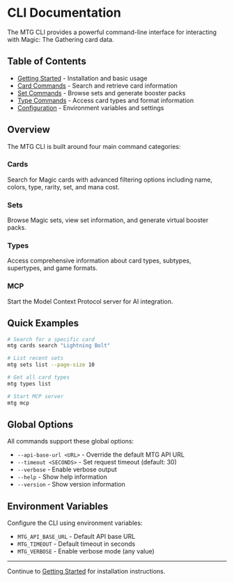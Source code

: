 # CLI Documentation

The MTG CLI provides a powerful command-line interface for interacting with Magic: The Gathering card data.

## Table of Contents

- [Getting Started](getting-started.md) - Installation and basic usage
- [Card Commands](cards.md) - Search and retrieve card information
- [Set Commands](sets.md) - Browse sets and generate booster packs
- [Type Commands](types.md) - Access card types and format information
- [Configuration](configuration.md) - Environment variables and settings

## Overview

The MTG CLI is built around four main command categories:

### Cards
Search for Magic cards with advanced filtering options including name, colors, type, rarity, set, and mana cost.

### Sets
Browse Magic sets, view set information, and generate virtual booster packs.

### Types
Access comprehensive information about card types, subtypes, supertypes, and game formats.

### MCP
Start the Model Context Protocol server for AI integration.

## Quick Examples

```bash
# Search for a specific card
mtg cards search "Lightning Bolt"

# List recent sets
mtg sets list --page-size 10

# Get all card types
mtg types list

# Start MCP server
mtg mcp
```

## Global Options

All commands support these global options:

- `--api-base-url <URL>` - Override the default MTG API URL
- `--timeout <SECONDS>` - Set request timeout (default: 30)
- `--verbose` - Enable verbose output
- `--help` - Show help information
- `--version` - Show version information

## Environment Variables

Configure the CLI using environment variables:

- `MTG_API_BASE_URL` - Default API base URL
- `MTG_TIMEOUT` - Default timeout in seconds
- `MTG_VERBOSE` - Enable verbose mode (any value)

---

Continue to [Getting Started](getting-started.md) for installation instructions.